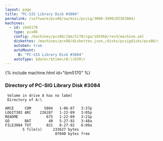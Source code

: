 ```yaml
---
layout: page
title: "PC-SIG Library Disk #3084"
permalink: /software/pcx86/sw/misc/pcsig/3000-3999/DISK3084/
machines:
  - id: ibm5170
    type: pcx86
    config: /machines/pcx86/ibm/5170/cga/1024kb/rev3/machine.xml
    diskettes: /machines/pcx86/diskettes.json,/disks/pcsigdisks/pcx86/diskettes.json
    autoGen: true
    autoMount:
      B: "PC-SIG Library Disk #3084"
    autoType: $date\r$time\rB:\rDIR\r
---
```


{% include machine.html id="ibm5170" %}

### Directory of PC-SIG Library Disk #3084

     Volume in drive A has no label
     Directory of A:\

    ARCE     COM      5804   1-06-87   3:37p
    LOGIT302 ARC    226287   1-22-89   3:05p
    README             675   1-22-89   3:21p
    GO       BAT        40   5-27-92   3:48a
    FILE3084 TXT       821   8-27-92   6:09a
            5 file(s)     233627 bytes
                           87040 bytes free
